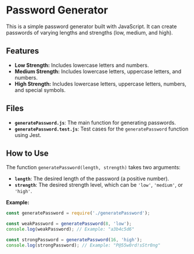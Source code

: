 # Password Generator

This is a simple password generator built with JavaScript. It can create passwords of varying lengths and strengths (low, medium, and high).

## Features

- **Low Strength:** Includes lowercase letters and numbers.
- **Medium Strength:** Includes lowercase letters, uppercase letters, and numbers.
- **High Strength:** Includes lowercase letters, uppercase letters, numbers, and special symbols.

## Files

- **`generatePassword.js`**: The main function for generating passwords.
- **`generatePassword.test.js`**: Test cases for the `generatePassword` function using Jest.

## How to Use

The function `generatePassword(length, strength)` takes two arguments:

- **`length`**: The desired length of the password (a positive number).
- **`strength`**: The desired strength level, which can be `'low'`, `'medium'`, or `'high'`.

**Example:**

```javascript
const generatePassword = require('./generatePassword');

const weakPassword = generatePassword(8, 'low');
console.log(weakPassword); // Example: "a3b4c5d6"

const strongPassword = generatePassword(16, 'high');
console.log(strongPassword); // Example: "P@55w0rd!sStr0ng"
